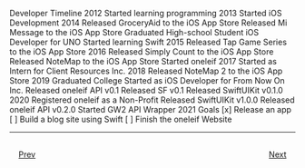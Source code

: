 Developer Timeline
2012
Started learning programming
2013
Started iOS Development
2014
Released GroceryAid to the iOS App Store
Released Mi Message to the iOS App Store
Graduated High-school
Student iOS Developer for UNO
Started learning Swift
2015
Released Tap Game Series to the iOS App Store
2016
Released Simply Count to the iOS App Store
Released NoteMap to the iOS App Store
Started oneleif
2017
Started as Intern for Client Resources Inc.
2018
Released NoteMap 2 to the iOS App Store
2019
Graduated College
Started as iOS Developer for From Now On Inc.
Released oneleif API v0.1
Released SF v0.1
Released SwiftUIKit v0.1.0
2020
Registered oneleif as a Non-Profit
Released SwiftUIKit v1.0.0
Released oneleif API v0.2.0
Started GW2 API Wrapper
2021 Goals
[x] Release an app
[ ] Build a blog site using Swift
[ ] Finish the oneleif Website

***

<div style="padding: 16;">
	<div style="float: left">
		<a href="../README.md">Prev</a>
	</div>
	<div style="float: right">
		<a href="../README.md">Next</a>
	</div>
</div>